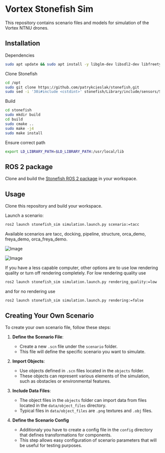 # Vortex Stonefish Sim
This repository contains scenario files and models for simulation of the Vortex NTNU drones.

## Installation
Dependencies
```bash
sudo apt update && sudo apt install -y libglm-dev libsdl2-dev libfreetype6-dev
```
Clone Stonefish
```bash
cd /opt
sudo git clone https://github.com/patrykcieslak/stonefish.git
sudo sed -i '30i#include <cstdint>' stonefish/Library/include/sensors/Sample.h
```
Build
```bash
cd stonefish
sudo mkdir build
cd build
sudo cmake ..
sudo make -j4
sudo make install
```
Ensure correct path
```bash
export LD_LIBRARY_PATH=$LD_LIBRARY_PATH:/usr/local/lib
```

## ROS 2 package
Clone and build the [Stonefish ROS 2 package](https://github.com/vortexntnu/stonefish_ros2) in your workspace.

## Usage
Clone this repository and build your workspace.

Launch a scenario:

```bash
ros2 launch stonefish_sim simulation.launch.py scenario:=tacc
```

Available scenarios are tacc, docking, pipeline, structure, orca_demo, freya_demo, orca_freya_demo.

![Image](https://drive.google.com/uc?export=view&id=1Mdg5cXCWC3h63GH70mxJqeO6YI-iAcV7)

![Image](https://drive.google.com/uc?export=view&id=1elYr7ipYRVbe5FjxG1w3hYaTKhNYyyDH)


If you have a less capable computer, other options are to use low rendering quality or turn off rendering completely. For low rendering quality use

```bash
ros2 launch stonefish_sim simulation.launch.py rendering_quality:=low
```

and for no rendering use

```bash
ros2 launch stonefish_sim simulation.launch.py rendering:=false
```

## Creating Your Own Scenario

To create your own scenario file, follow these steps:

1. **Define the Scenario File**:
   - Create a new `.scn` file under the `scenario` folder.
   - This file will define the specific scenario you want to simulate.

2. **Import Objects**:
   - Use objects defined in `.scn` files located in the `objects` folder.
   - These objects can represent various elements of the simulation, such as obstacles or environmental features.

3. **Include Data Files**:
   - The object files in the `objects` folder can import data from files located in the `data/object_files` directory.
   - Typical files in `data/object_files` are `.png` textures and `.obj` files.

4. **Define the Scenario Config**
    - Additionaly you have to create a config file in the `config` directory that defines transformations for components.
    - This step allows easy configuration of scenario parameters that will be useful for testing purposes.




